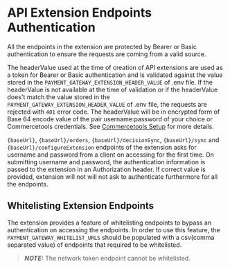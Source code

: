 # API Extension Endpoints Authentication

All the endpoints in the extension are protected by Bearer or Basic authentication to ensure the requests are coming from a valid source.

The headerValue used at the time of creation of API extensions are used as a token for Bearer or Basic authentication and is validated against the value stored in the `PAYMENT_GATEWAY_EXTENSION_HEADER_VALUE` of .env file. If the headerValue is not available at the time of validation or if the headerValue does't match the value stored in the `PAYMENT_GATEWAY_EXTENSION_HEADER_VALUE` of .env file, the requests are rejected with `401` error code. The headerValue will be in encrypted form of Base 64 encode value of the pair username:password of your choice or Commercetools credentials. See [Commercetools Setup](Commercetools-Setup.md) for more details.

  `{baseUrl}`, `{baseUrl}/orders`, `{baseUrl}/decisionSync`, `{baseUrl}/sync` and `{baseUrl}/configureExtension` endpoints of the extension asks for username and password from a client on accessing for the first time. On submitting username and password, the authentication information is passed to the extension in an Authorization header. If correct value is provided, extension will not will not ask to authenticate furthermore for all the endpoints.

## Whitelisting Extension Endpoints

  The extension provides a feature of whitelisting endpoints to bypass an authentication on accessing the endpoints. In order to use this feature, the `PAYMENT_GATEWAY_WHITELIST_URLS` should be populated with a csv(comma separated value) of endpoints that required to be whitelisted. 

> **_NOTE:_** The network token endpoint cannot be whitelisted.